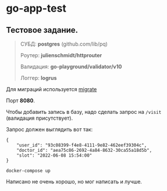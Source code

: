 # go-app-test

## Тестовое задание.


>СУБД: **postgres** (github.com/lib/pq)
>
>Роутер: **julienschmidt/httprouter**
>
>Валидация: **go-playground/validator/v10**
>
>Логгер: **logrus**


Для миграций используется [migrate](https://github.com/golang-migrate/migrate)

Порт **8080**.

Чтобы добавить запись в базу, надо сделать запрос на `/visit` (валидация присутствует).

Запрос должен выглядить вот так:
```
{
    "user_id": "93c08399-f4e8-4111-9e82-462eef39304c",
    "doctor_id": "aea75c86-2692-4a84-8632-30ca55a18d5b",
    "slot": "2022-06-08 15:54:00"
}
```


```
docker-compose up
```

Написано не очень хорошо, но мог написать и лучше.
